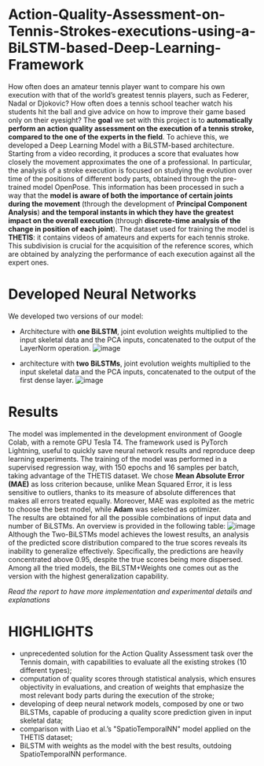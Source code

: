 # Action-Quality-Assessment-on-Tennis-Strokes-executions-using-a-BiLSTM-based-Deep-Learning-Framework

How often does an amateur tennis player want to compare his own execution with that of the world’s greatest tennis players, such as Federer, Nadal or Djokovic? How often does a tennis school teacher watch his students hit the ball and give advice on how to improve their game based only on their eyesight? The **goal** we set with this project is to **automatically perform an action quality assessment on the execution of a tennis stroke, compared to the one of the experts in the field**. To achieve this, we developed a Deep Learning Model with a BiLSTM-based architecture. Starting from a video recording, it produces a score that evaluates how closely the movement approximates the one of a professional. In particular, the analysis of a stroke execution is focused on studying the evolution over time of the positions of different body parts, obtained through the pre-trained model OpenPose. This information has been processed in such a way that the **model is aware of both the importance of certain joints during the movement** (through the development of **Principal Component Analysis**) **and the temporal instants in which they have the greatest impact on the overall execution** (through **discrete-time analysis of the change in position of each joint**). The dataset used for training the model is **THETIS**: it contains videos of amateurs and experts for each tennis stroke. This subdivision is crucial for the acquisition of the reference scores, which are obtained by analyzing the performance of each execution against all the expert ones.

# Developed Neural Networks

We developed two versions of our model: 
- Architecture with **one BiLSTM**, joint evolution weights multiplied to the input skeletal data and the PCA inputs, concatenated to the output of the LayerNorm operation.
  ![image](https://github.com/user-attachments/assets/beafe7fa-dd88-47a7-9212-f82d6c092681)

- architecture with **two BiLSTMs**, joint evolution weights multiplied to the input skeletal data and the PCA inputs, concatenated to the output of the first dense layer.
  ![image](https://github.com/user-attachments/assets/d388508d-3d9c-4b94-90f2-f8c50d110cab)

# Results
The model was implemented in the development environment of Google Colab, with a remote GPU Tesla T4. The framework used is PyTorch Lightning, useful to quickly save neural network results and reproduce deep learning experiments. The training of the model was performed in a supervised regression way, with 150 epochs and 16 samples per batch, taking advantage of the THETIS dataset. We chose **Mean Absolute Error (MAE)** as loss criterion because, unlike Mean Squared Error, it is less sensitive to outliers, thanks to its measure of absolute differences that makes all errors treated equally. Moreover, MAE was exploited as the metric to choose the best model, while **Adam** was selected as optimizer.  
The results are obtained for all the possible combinations of input data and number of BiLSTMs. An overview is provided in the following table:
![image](https://github.com/user-attachments/assets/e965b6bd-47bf-47f8-a94f-c2479669acd4)
Although the Two-BiLSTMs model achieves the lowest results, an analysis of the predicted score distribution compared to the true scores reveals its inability to generalize effectively. Specifically, the predictions are heavily concentrated above 0.95, despite the true scores being more dispersed. Among all the tried models, the BiLSTM+Weights one comes out as the version with the highest generalization capability. 

*Read the report to have more implementation and experimental details and explanations* 

# HIGHLIGHTS

- unprecedented solution for the Action Quality Assessment task over the Tennis domain, with capabilities to evaluate all the existing strokes (10 different types);
- computation of quality scores through statistical analysis, which ensures objectivity in evaluations, and creation of weights that emphasize the most relevant body parts during the execution of the stroke;
- developing of deep neural network models, composed by one or two BiLSTMs, capable of producing a quality score prediction given in input skeletal data;
- comparison with Liao et al.’s "SpatioTemporalNN" model applied on the THETIS dataset;
- BiLSTM with weights as the model with the best results, outdoing SpatioTemporalNN performance.
